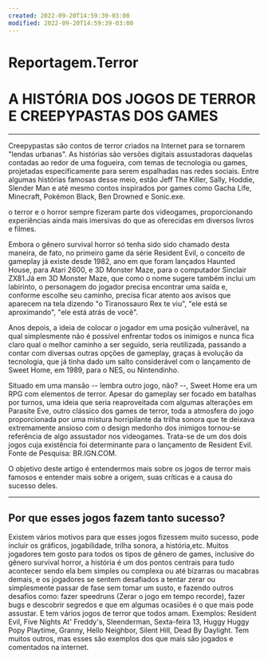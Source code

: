 ```yaml
---
created: 2022-09-20T14:59:39-03:00
modified: 2022-09-20T14:59:39-03:00
---
```


# Reportagem.Terror

# A HISTÓRIA DOS JOGOS DE TERROR E CREEPYPASTAS DOS GAMES
---
Creepypastas são contos de terror criados na Internet para se tornarem "lendas urbanas". As histórias são versões digitais assustadoras daquelas contadas ao redor de uma fogueira, com temas de tecnologia ou games, projetadas especificamente para serem espalhadas nas redes sociais. Entre algumas histórias famosas desse meio, estão Jeff The Killer, Sally, Hoddie, Slender Man e até mesmo contos inspirados por games como Gacha Life, Minecraft, Pokémon Black, Ben Drowned e Sonic.exe.

o terror e o horror sempre fizeram parte dos videogames, proporcionando experiências ainda mais imersivas do que as oferecidas em diversos livros e filmes.

Embora o gênero survival horror só tenha sido sido chamado desta maneira, de fato, no primeiro game da série Resident Evil, o conceito de gameplay já existe desde 1982, ano em que foram lançados Haunted House, para Atari 2600, e 3D Monster Maze, para o computador Sinclair ZX81.Já em 3D Monster Maze, que como o nome sugere também inclui um labirinto, o personagem do jogador precisa encontrar uma saída e, conforme escolhe seu caminho, precisa ficar atento aos avisos que aparecem na tela dizendo "o Tiranossauro Rex te viu", "ele está se aproximando", "ele está atrás de você".

Anos depois, a ideia de colocar o jogador em uma posição vulnerável, na qual simplesmente não é possível enfrentar todos os inimigos e nunca fica claro qual o melhor caminho a ser seguido, seria reutilizada, passando a contar com diversas outras opções de gameplay, graças à evolução da tecnologia, que já tinha dado um salto considerável com o lançamento de Sweet Home, em 1989, para o NES, ou Nintendinho.

Situado em uma mansão -- lembra outro jogo, não? --, Sweet Home era um RPG com elementos de terror. Apesar do gameplay ser focado em batalhas por turnos, uma ideia que seria reaproveitada com algumas alterações em Parasite Eve, outro clássico dos games de terror, toda a atmosfera do jogo proporcionada por uma mistura horripilante da trilha sonora que te deixava extremamente ansioso com o design medonho dos inimigos tornou-se referência de algo assustador nos videogames. Trata-se de um dos dois jogos cuja existência foi determinante para o lançamento de Resident Evil. Fonte de Pesquisa: BR.IGN.COM.

O objetivo deste artigo é entendermos mais sobre os jogos de terror mais famosos e entender mais sobre a origem, suas críticas e a causa do sucesso deles. 

----
Por que esses jogos fazem tanto sucesso?
---
Existem vários motivos para que esses jogos fizessem muito sucesso, pode incluir os gráficos, jogabilidade, trilha sonora, a história,etc.
Muitos jogadores tem gosto para todos os tipos de gênero de games, inclusive do gênero survival horror, a história é um dos pontos centrais para tudo acontecer sendo ela bem simples ou complexa ou até bizarras ou macabras demais, e os jogadores se sentem desafiados a tentar zerar ou simplesmente passar de fase sem tomar um susto, e fazendo outros desafios como: fazer speedruns (Zerar o jogo em tempo recorde), fazer bugs e descobrir segredos e que em algumas ocasiões é o que mais pode assustar. E tem vários jogos de terror que todos amam. Exemplos: Resident Evil, Five Nights At' Freddy's, Sleenderman, Sexta-feira 13, Huggy Huggy Popy Playtime, Granny, Hello Neighbor, Silent Hill, Dead By Daylight.
Tem muitos outros, mas esses são exemplos dos que mais são jogados e comentados na internet.
